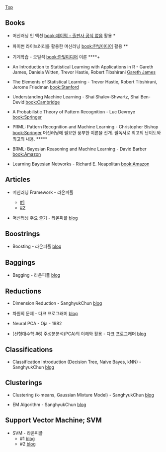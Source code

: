 [Top](index.md)


## Books

* 머신러닝 인 액션 [book:제이펍 - 출판사 공식 없음](http://www.kyobobook.co.kr/product/detailViewKor.laf?barcode=9788994506661) 활용 *

* 파이썬 라이브러리를 활용한 머신러닝 [book:한빛미디어](http://www.hanbit.co.kr/store/books/look.php?p_code=B6119391002) 활용 **

* 기계학습 - 오일석 [book:한빛미디어](http://www.hanbit.co.kr/store/books/look.php?p_code=B4606522972) 이론 ****+

* An Introduction to Statistical Learning with Applications in R - Gareth James, Daniela Witten, Trevor Hastie, Robert Tibshirani [Gareth James](http://www-bcf.usc.edu/~gareth/ISL/)

* The Elements of Statistical Learning - Trevor Hastie, Robert Tibshirani, Jerome Friedman [book:Stanford](https://web.stanford.edu/~hastie/ElemStatLearn/)

* Understanding Machine Learning - Shai Shalev-Shwartz, Shai Ben-Devid [book:Cambridge](http://www.cambridge.org/il/academic/subjects/computer-science/pattern-recognition-and-machine-learning/understanding-machine-learning-theory-algorithms#7fUpLU4ItLYx0bMj.97)

* A Probabilistic Theory of Pattern Recognition - Luc Devroye [book:Springer](http://www.springer.com/us/book/9780387946184)

* PRML: Pattern Recognition and Machine Learning - Christopher Bishop [book:Springer](https://www.springer.com/kr/book/9780387310732) 머신러닝에 필요한 풍부한 이론을 전개. 필독서로 최고의 난이도와 최고의 내용. *****

* BRML: Bayesian Reasoning and Machine Learning - David Barber [book:Amazon](https://www.amazon.com/Bayesian-Reasoning-Machine-Learning-Barber/dp/0521518148)

* Learning Bayesian Networks - Richard E. Neapolitan [book:Amazon](https://www.amazon.com/Learning-Bayesian-Networks-Richard-Neapolitan/dp/0130125342)




## Articles

* 머신러닝 Framework - 라온피플
  * [#1](https://laonple.blog.me/220817362501)
  * [#2](https://laonple.blog.me/220817362501)

* 머신러닝 주요 줄기 - 라온피플 [blog](https://laonple.blog.me/220817362501)



## Boostrings

* Boosting - 라온피플 [blog](https://laonple.blog.me/220834569716)



## Baggings

* Bagging - 라온피플 [blog](https://laonple.blog.me/220838501228)



## Reductions

* Dimension Reduction - SanghyukChun [blog](http://sanghyukchun.github.io/72/)

* 차원의 문제 - 다크 프로그래머 [blog](http://darkpgmr.tistory.com/145?category=761008)

* Neural PCA - Oja - 1982

* [선형대수학 #6] 주성분분석(PCA)의 이해와 활용 - 다크 프로그래머 [blog](http://darkpgmr.tistory.com/110?category=460967)



## Classifications

* Classification Introduction (Decision Tree, Naive Bayes, kNN) - SanghyukChun [blog](http://sanghyukchun.github.io/64/)



## Clusterings

* Clustering (k-means, Gaussian Mixture Model) - SanghyukChun [blog](http://sanghyukchun.github.io/69/)

* EM Algorithm - SanghyukChun [blog](http://sanghyukchun.github.io/70/)



## Support Vector Machine; SVM

* SVM - 라온피플
  * #1 [blog](https://laonple.blog.me/220845107089)
  * #2 [blog](https://laonple.blog.me/220847975603)

